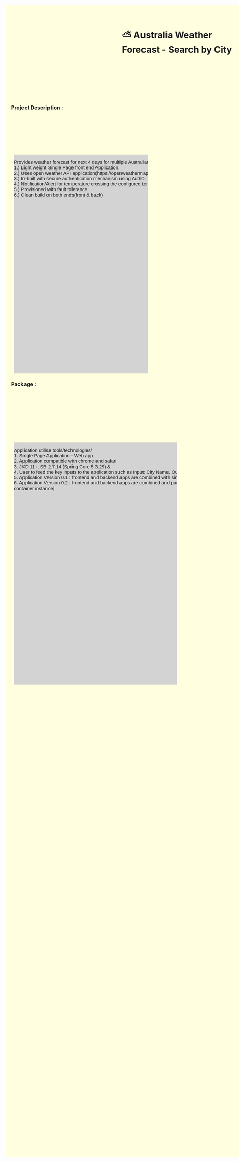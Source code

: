 <div id="container-home" style="position:absolute;width:95%;height:90%;background:lightyellow;">
    <div id="container-header" style="position:absolute;width:40%;height:3%;top:1%;left:40%;">
            <h1> &#9925; Australia Weather Forecast - Search by City </h1>
    </div>
    <div id="container-title1" style="position:absolute;width:40%;height:3%;top:8%;left:2%;">
        <h3> Project Description : </h3>
    </div>
        <div id="container-para1" style="position:absolute;width:46%;height:19%;top:13%;left:3%;background:lightgray">
            <pre align="left" style="font-size:15px;font-family: Verdana, Geneva, Tahoma, sans-serif;">
Provides weather forecast for next 4 days for multiple Australian cities. It has a set of features,
1.) Light weight Single Page front end Application.
2.) Uses open weather API application(https://openweathermap.org/) as source feed system
3.) In-built with secure authentication mechanism using Auth0.
4.) Notification/Alert for temperature crossing the configured temperature limit during hot season.
5.) Provisioned with fault tolerance. 
6.) Clean build on both ends(front & back)
            </pre>
        </div>
    <div id="container-title1" style="position:absolute;width:40%;height:3%;top:32%;left:2%;">
        <h3> Package : </h3>
    </div>
    <div id="container-para1" style="position:absolute;width:56%;height:21%;top:38%;left:3%;background:lightgray">
        <pre align="left" style="font-size:15px;font-family: Verdana, Geneva, Tahoma, sans-serif;">
Application utilise tools/technologies/
1. Single Page Application - Web app
2. Application compatible with chrome and safari
3. JKD 11+, SB 2.7.14 (Spring Core 5.3.29) &
4. User to feed the key inputs to the application such as Input: City Name, Output: Weather Summary, Min Temp, Max Temp.
5. Application Version 0.1 : frontend and backend apps are combined with single pack jar [standalone app]
6. Application Version 0.2 : frontend and backend apps are combined and packed with docker instance [standalone
container instance]
                </pre>
    </div>
</div>